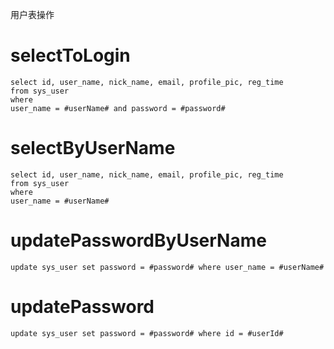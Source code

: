 用户表操作

selectToLogin
===
	select id, user_name, nick_name, email, profile_pic, reg_time 
	from sys_user
	where 
	user_name = #userName# and password = #password#
	
selectByUserName
===
	select id, user_name, nick_name, email, profile_pic, reg_time 
	from sys_user
	where
	user_name = #userName#
	
updatePasswordByUserName
===
	update sys_user set password = #password# where user_name = #userName#
	
updatePassword
===
	update sys_user set password = #password# where id = #userId#
	